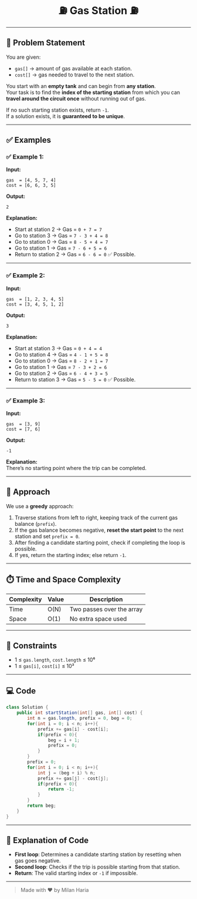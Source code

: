 <h1 align="center">⛽ Gas Station ⛽</h1>

---

## 📝 Problem Statement
You are given:
- `gas[]` → amount of gas available at each station.
- `cost[]` → gas needed to travel to the next station.

You start with an **empty tank** and can begin from **any station**.  
Your task is to find the **index of the starting station** from which you can **travel around the circuit once** without running out of gas.  

If no such starting station exists, return `-1`.  
If a solution exists, it is **guaranteed to be unique**.

---

## ✅ Examples

### ✅ Example 1:

**Input:**  
```
gas  = [4, 5, 7, 4]  
cost = [6, 6, 3, 5]  
```

**Output:**  
```
2  
```

**Explanation:**  
- Start at station 2 → Gas = `0 + 7 = 7`  
- Go to station 3 → Gas = `7 - 3 + 4 = 8`  
- Go to station 0 → Gas = `8 - 5 + 4 = 7`  
- Go to station 1 → Gas = `7 - 6 + 5 = 6`  
- Return to station 2 → Gas = `6 - 6 = 0` ✅ Possible.

---

### ✅ Example 2:

**Input:**  
```
gas  = [1, 2, 3, 4, 5]  
cost = [3, 4, 5, 1, 2]  
```

**Output:**  
```
3  
```

**Explanation:**  
- Start at station 3 → Gas = `0 + 4 = 4`  
- Go to station 4 → Gas = `4 - 1 + 5 = 8`  
- Go to station 0 → Gas = `8 - 2 + 1 = 7`  
- Go to station 1 → Gas = `7 - 3 + 2 = 6`  
- Go to station 2 → Gas = `6 - 4 + 3 = 5`  
- Return to station 3 → Gas = `5 - 5 = 0` ✅ Possible.

---

### ✅ Example 3:

**Input:**  
```
gas  = [3, 9]  
cost = [7, 6]  
```

**Output:**  
```
-1  
```

**Explanation:**  
There’s no starting point where the trip can be completed.

---

## 🧠 Approach
We use a **greedy** approach:

1. Traverse stations from left to right, keeping track of the current gas balance (`prefix`).
2. If the gas balance becomes negative, **reset the start point** to the next station and set `prefix = 0`.
3. After finding a candidate starting point, check if completing the loop is possible.
4. If yes, return the starting index; else return `-1`.

---

## ⏱️ Time and Space Complexity
| Complexity | Value  | Description |
|------------|--------|-------------|
| Time       | O(N)   | Two passes over the array |
| Space      | O(1)   | No extra space used |

---

## 🎯 Constraints
- 1 ≤ `gas.length`, `cost.length` ≤ 10⁶  
- 1 ≤ `gas[i]`, `cost[i]` ≤ 10³  

---

## 💻 Code
```java
class Solution {
    public int startStation(int[] gas, int[] cost) {
        int n = gas.length, prefix = 0, beg = 0;
        for(int i = 0; i < n; i++){
            prefix += gas[i] - cost[i];
            if(prefix < 0){
                beg = i + 1;
                prefix = 0;
            }
        }
        prefix = 0;
        for(int i = 0; i < n; i++){
            int j = (beg + i) % n;
            prefix += gas[j] - cost[j];
            if(prefix < 0){
                return -1;
            }
        }
        return beg;
    }
}
```

---

## 📝 Explanation of Code

- **First loop**: Determines a candidate starting station by resetting when gas goes negative.
- **Second loop**: Checks if the trip is possible starting from that station.
- **Return**: The valid starting index or `-1` if impossible.

---

> Made with ❤️ by Milan Haria
